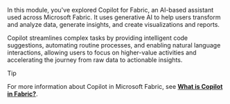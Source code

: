 In this module, you've explored Copilot for Fabric, an AI-based assistant used across Microsoft Fabric. It uses generative AI to help users transform and analyze data, generate insights, and create visualizations and reports. 

Copilot streamlines complex tasks by providing intelligent code suggestions, automating routine processes, and enabling natural language interactions, allowing users to focus on higher-value activities and accelerating the journey from raw data to actionable insights.

> [!TIP]
> For more information about Copilot in Microsoft Fabric, see **[What is Copilot in Fabric?](/fabric/fundamentals/copilot-fabric-overview)**.
